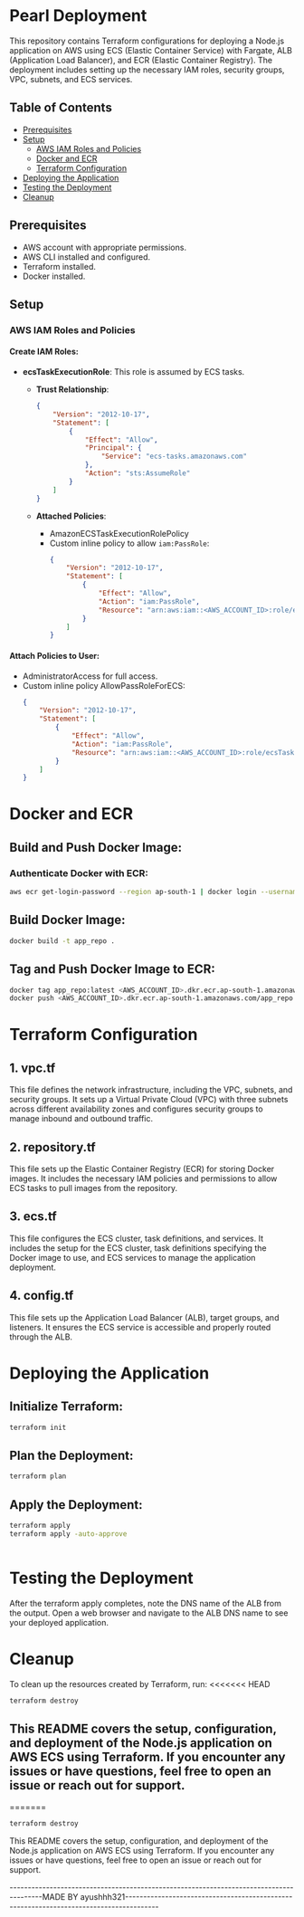 # Pearl Deployment

This repository contains Terraform configurations for deploying a Node.js application on AWS using ECS (Elastic Container Service) with Fargate, ALB (Application Load Balancer), and ECR (Elastic Container Registry). The deployment includes setting up the necessary IAM roles, security groups, VPC, subnets, and ECS services.

## Table of Contents

- [Prerequisites](#prerequisites)
- [Setup](#setup)
  - [AWS IAM Roles and Policies](#aws-iam-roles-and-policies)
  - [Docker and ECR](#docker-and-ecr)
  - [Terraform Configuration](#terraform-configuration)
- [Deploying the Application](#deploying-the-application)
- [Testing the Deployment](#testing-the-deployment)
- [Cleanup](#cleanup)

## Prerequisites

- AWS account with appropriate permissions.
- AWS CLI installed and configured.
- Terraform installed.
- Docker installed.

## Setup

### AWS IAM Roles and Policies

#### Create IAM Roles:

- **ecsTaskExecutionRole**: This role is assumed by ECS tasks.

  - **Trust Relationship**:
    ```json
    {
        "Version": "2012-10-17",
        "Statement": [
            {
                "Effect": "Allow",
                "Principal": {
                    "Service": "ecs-tasks.amazonaws.com"
                },
                "Action": "sts:AssumeRole"
            }
        ]
    }
    ```

  - **Attached Policies**:
    - AmazonECSTaskExecutionRolePolicy
    - Custom inline policy to allow `iam:PassRole`:
      ```json
      {
          "Version": "2012-10-17",
          "Statement": [
              {
                  "Effect": "Allow",
                  "Action": "iam:PassRole",
                  "Resource": "arn:aws:iam::<AWS_ACCOUNT_ID>:role/ecsTaskExecutionRole"
              }
          ]
      }
      ```

#### Attach Policies to User:

- AdministratorAccess for full access.
- Custom inline policy AllowPassRoleForECS:
  ```json
  {
      "Version": "2012-10-17",
      "Statement": [
          {
              "Effect": "Allow",
              "Action": "iam:PassRole",
              "Resource": "arn:aws:iam::<AWS_ACCOUNT_ID>:role/ecsTaskExecutionRole"
          }
      ]
  }


# Docker and ECR

## Build and Push Docker Image:

### Authenticate Docker with ECR:

```sh
aws ecr get-login-password --region ap-south-1 | docker login --username AWS --password-stdin <AWS_ACCOUNT_ID>.dkr.ecr.ap-south-1.amazonaws.com
```
## Build Docker Image:

```sh
docker build -t app_repo .

```
## Tag and Push Docker Image to ECR:

```sh
docker tag app_repo:latest <AWS_ACCOUNT_ID>.dkr.ecr.ap-south-1.amazonaws.com/app_repo:latest
docker push <AWS_ACCOUNT_ID>.dkr.ecr.ap-south-1.amazonaws.com/app_repo:latest


```

# Terraform Configuration

## 1. vpc.tf
This file defines the network infrastructure, including the VPC, subnets, and security groups. It sets up a Virtual Private Cloud (VPC) with three subnets across different availability zones and configures security groups to manage inbound and outbound traffic.

## 2. repository.tf
This file sets up the Elastic Container Registry (ECR) for storing Docker images. It includes the necessary IAM policies and permissions to allow ECS tasks to pull images from the repository.

## 3. ecs.tf
This file configures the ECS cluster, task definitions, and services. It includes the setup for the ECS cluster, task definitions specifying the Docker image to use, and ECS services to manage the application deployment.

## 4. config.tf
This file sets up the Application Load Balancer (ALB), target groups, and listeners. It ensures the ECS service is accessible and properly routed through the ALB.

# Deploying the Application

## Initialize Terraform:

```sh
terraform init


```

## Plan the Deployment:

```sh
terraform plan


```

## Apply the Deployment:

```sh
terraform apply
terraform apply -auto-approve



```

# Testing the Deployment

After the terraform apply completes, note the DNS name of the ALB from the output. Open a web browser and navigate to the ALB DNS name to see your deployed application.

# Cleanup

To clean up the resources created by Terraform, run:
<<<<<<< HEAD

```sh
terraform destroy
```

## This README covers the setup, configuration, and deployment of the Node.js application on AWS ECS using Terraform. If you encounter any issues or have questions, feel free to open an issue or reach out for support.
=======

```sh
terraform destroy
```

This README covers the setup, configuration, and deployment of the Node.js application on AWS ECS using Terraform. If you encounter any issues or have questions, feel free to open an issue or reach out for support.


---------------------------------------------------------------------------------------MADE BY ayushhh321---------------------------------------------------------------------------------------

